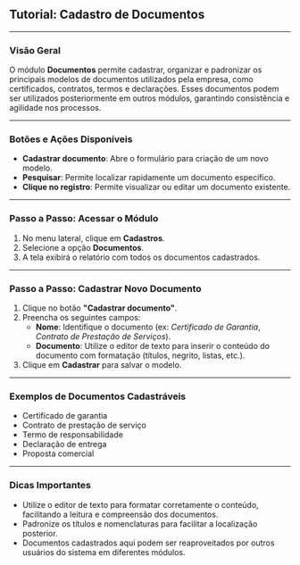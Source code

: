 ## Tutorial: Cadastro de Documentos 

---

### Visão Geral

O módulo **Documentos** permite cadastrar, organizar e padronizar os principais modelos de documentos utilizados pela empresa, como certificados, contratos, termos e declarações. Esses documentos podem ser utilizados posteriormente em outros módulos, garantindo consistência e agilidade nos processos.

---

### Botões e Ações Disponíveis

- **Cadastrar documento**: Abre o formulário para criação de um novo modelo.
- **Pesquisar**: Permite localizar rapidamente um documento específico.
- **Clique no registro**: Permite visualizar ou editar um documento existente.

---

### Passo a Passo: Acessar o Módulo

1. No menu lateral, clique em **Cadastros**.
2. Selecione a opção **Documentos**.
3. A tela exibirá o relatório com todos os documentos cadastrados.

---

### Passo a Passo: Cadastrar Novo Documento

1. Clique no botão **"Cadastrar documento"**.
2. Preencha os seguintes campos:
   - **Nome**: Identifique o documento (ex: *Certificado de Garantia*, *Contrato de Prestação de Serviços*).
   - **Documento**: Utilize o editor de texto para inserir o conteúdo do documento com formatação (títulos, negrito, listas, etc.).
3. Clique em **Cadastrar** para salvar o modelo.

---

### Exemplos de Documentos Cadastráveis

- Certificado de garantia
- Contrato de prestação de serviço
- Termo de responsabilidade
- Declaração de entrega
- Proposta comercial

---

### Dicas Importantes

- Utilize o editor de texto para formatar corretamente o conteúdo, facilitando a leitura e compreensão dos documentos.
- Padronize os títulos e nomenclaturas para facilitar a localização posterior.
- Documentos cadastrados aqui podem ser reaproveitados por outros usuários do sistema em diferentes módulos.

